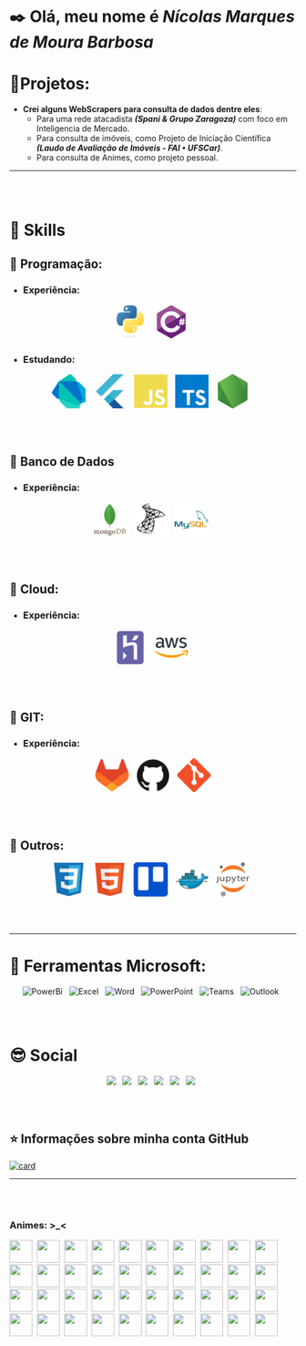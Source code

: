 
# :black_nib: Olá, meu nome é ***Nícolas Marques de Moura Barbosa***
# :file_folder:<strong>Projetos</strong>:
  - **Crei alguns WebScrapers para consulta de dados dentre eles**:
    - Para uma rede atacadista ***(Spani & Grupo Zaragoza)*** com foco em Inteligencia de Mercado.
    - Para consulta de imóveis, como Projeto de Iniciação Científica ***(Laudo de Avaliação de Imóveis - FAI • UFSCar)***.
    - Para consulta de Animes, como projeto pessoal.
----
<br><br/>


# :open_file_folder: Skills
## :pushpin: Programação:
- ### Experiência:

<p align="center">
    <img height="60" src="https://raw.githubusercontent.com/devicons/devicon/master/icons/python/python-original.svg" alt="Python"/>&nbsp;&nbsp;
    <img height="60" src="https://raw.githubusercontent.com/devicons/devicon/master/icons/csharp/csharp-original.svg" alt="CSharp"/>&nbsp;&nbsp;
</p>

- ### Estudando:
<p align="center">
    <img height="60" src="https://raw.githubusercontent.com/devicons/devicon/master/icons/dart/dart-original.svg" alt="Dart"/>&nbsp;&nbsp;
    <img height="60" src="https://raw.githubusercontent.com/devicons/devicon/master/icons/flutter/flutter-original.svg" alt="Flutter"/>&nbsp;&nbsp;
    <img height="60" src="https://raw.githubusercontent.com/devicons/devicon/master/icons/javascript/javascript-plain.svg" alt="JavaScript"/>&nbsp;&nbsp;
    <img height="60" src="https://raw.githubusercontent.com/devicons/devicon/master/icons/typescript/typescript-plain.svg" alt="TypeScript"/>&nbsp;&nbsp;
    <img height="60" src="https://raw.githubusercontent.com/devicons/devicon/master/icons/nodejs/nodejs-original.svg" alt="NodeJS"/>&nbsp;&nbsp;
</p>
<br><br/>


## :pushpin: Banco de Dados
- ### Experiência:
<p align="center">
    <img height="60" src="https://raw.githubusercontent.com/devicons/devicon/master/icons/mongodb/mongodb-original-wordmark.svg" alt="MongoDB"/>&nbsp;&nbsp;
    <img height="60" src="https://raw.githubusercontent.com/devicons/devicon/master/icons/microsoftsqlserver/microsoftsqlserver-plain.svg" alt="SQL Server"/>&nbsp;&nbsp;
    <img height="60" src="https://raw.githubusercontent.com/devicons/devicon/master/icons/mysql/mysql-original-wordmark.svg" alt="MySQL"/>&nbsp;&nbsp;
</p>
<br><br/>


## :pushpin: Cloud:
- ### Experiência:
<p align="center">
    <img height="60" src="https://raw.githubusercontent.com/devicons/devicon/master/icons/heroku/heroku-plain.svg" alt="Heroku"/>&nbsp;&nbsp;
    <img height="60" src="https://raw.githubusercontent.com/devicons/devicon/master/icons/amazonwebservices/amazonwebservices-original.svg" alt="AWS"/>&nbsp;&nbsp;
</p>
<br><br/>


## :pushpin: GIT:
- ### Experiência:
<p align="center">
    <img height="60" src="https://raw.githubusercontent.com/devicons/devicon/master/icons/gitlab/gitlab-original.svg" alt="GitLab"/>&nbsp;&nbsp;
    <img height="60" src="https://raw.githubusercontent.com/devicons/devicon/master/icons/github/github-original.svg" alt="GitHub"/>&nbsp;&nbsp;
    <img height="60" src="https://raw.githubusercontent.com/devicons/devicon/master/icons/git/git-original.svg" alt="Git"/>
</p>
<br><br/>


## :pushpin: Outros:
<p align="center">
    <img height="60" src="https://github.com/devicons/devicon/blob/master/icons/css3/css3-original.svg" alt="CSS3"/>&nbsp;&nbsp;
    <img height="60" src="https://raw.githubusercontent.com/devicons/devicon/master/icons/html5/html5-original.svg" alt="HTML5"/>&nbsp;&nbsp;
    <img height="60" src="https://raw.githubusercontent.com/devicons/devicon/master/icons/trello/trello-plain.svg" alt="Trello"/>&nbsp;&nbsp;
    <img height="60" src="https://raw.githubusercontent.com/devicons/devicon/master/icons/docker/docker-original.svg" alt="Docker"/>&nbsp;&nbsp;
    <img height="60" src="https://raw.githubusercontent.com/devicons/devicon/master/icons/jupyter/jupyter-original-wordmark.svg" alt="JupyterNotebook"/>&nbsp;&nbsp;
</p>
<br><br/>

---

# :open_file_folder: Ferramentas Microsoft:
<p align="center">
    <img height="60" src="https://raw.githubusercontent.com/sandroasp/Microsoft-Integration-and-Azure-Stencils-Pack-for-Visio/master/Power%20Platform/SVG/Power-Bi.svg" alt="PowerBi"/>&nbsp;&nbsp;
    <img height="60" src="https://raw.githubusercontent.com/sandroasp/Microsoft-Integration-and-Azure-Stencils-Pack-for-Visio/master/Office%20365/SVG/Excel.svg" alt="Excel"/>&nbsp;&nbsp;
    <img height="60" src="https://raw.githubusercontent.com/sandroasp/Microsoft-Integration-and-Azure-Stencils-Pack-for-Visio/master/Office%20365/SVG/Word.svg" alt="Word"/>&nbsp;&nbsp;
    <img height="60" src="https://raw.githubusercontent.com/sandroasp/Microsoft-Integration-and-Azure-Stencils-Pack-for-Visio/master/Office%20365/SVG/Powerpoint.svg" alt="PowerPoint"/>&nbsp;&nbsp;
    <img height="60" src="https://raw.githubusercontent.com/sandroasp/Microsoft-Integration-and-Azure-Stencils-Pack-for-Visio/master/Office%20365/SVG/Teams.svg" alt="Teams"/>&nbsp;&nbsp;
   <img height="60" src="https://raw.githubusercontent.com/sandroasp/Microsoft-Integration-and-Azure-Stencils-Pack-for-Visio/master/Office%20365/SVG/Outlook.svg" alt="Outlook"/>&nbsp;&nbsp;
</p>
<br><br/>



# :sunglasses: Social
<p align="center">
  <a target="_blank"href="mailto:nicolas.mmb@gmail.com" alt="Outlook">
  <img src="https://img.shields.io/badge/-nicolas.mmb@hotmail.com-0072c6?style=flat-square&labelColor=0072c6&logo=gmail&logoColor=white&link="nikorasu.mmb@gmail.com" /></a> &nbsp;

  <a target="_blank" href="https://www.linkedin.com/in/nicolasmmb/" alt="Linkedin">
  <img src="https://img.shields.io/badge/-nicolasmmb-0e76a8?style=flat-square&logo=Linkedin&logoColor=white"/></a> &nbsp;

  <a target="_blank" href="https://api.whatsapp.com/send?phone=5512991126441&text=Ol%C3%A1!!!" alt="WhatsApp">
  <img src="https://img.shields.io/badge/-WhatsApp-25d366?style=flat-square&labelColor=25d366&logo=whatsapp&logoColor=white"/></a> &nbsp;

  <a target="_blank" href="https://www.facebook.com/nicolasmmb/" alt="Facebook">
  <img src="https://img.shields.io/badge/-nicolasmmb-3b5998?style=flat-square&labelColor=3b5998&logo=facebook&logoColor=white"/></a> &nbsp;

  <a target="_blank" href="https://www.instagram.com/nicolas.mmb/" alt="Instagram">
  <img src="https://img.shields.io/badge/-nicolas.mmb-DF0174?style=flat-square&labelColor=DF0174&logo=instagram&logoColor=white"/></a> &nbsp;

<a target="_blank" href="https://myanimelist.net/profile/NICKMMB" alt="MyAnimeList">
  <img src="https://img.shields.io/badge/-NICKMMB-0072c6?style=flat-square&labelColor=0072c64&logo=MyAnimeList&logoColor=white"/></a> &nbsp;
</p>  
<br><br/>

## ⭐ Informações sobre minha conta GitHub
[![card](https://github-readme-stats.vercel.app/api?username=nicolasmmb&theme=tokyonight)](https://github.com/nicolasmmb/)



----
<br><br/>
### Animes: >_<


<img height="40" width="40" src="https://i.pinimg.com/originals/aa/7a/ad/aa7aad936ff5a4f51240dbcc8a8c6147.gif" alt=""/>&nbsp;
<img height="40" width="40" src="https://i.pinimg.com/originals/0b/7c/3b/0b7c3bfdfb2174dd00c1cd374f8ae1ef.gif" alt=""/>&nbsp;
<img height="40" width="40" src="https://i.pinimg.com/originals/3e/63/dd/3e63ddde433db7d33ba191b412053851.gif" alt=""/>&nbsp;
<img height="40" width="40" src="https://i.pinimg.com/originals/ef/b0/33/efb0335121704f59546def260c012589.gif" alt=""/>&nbsp;
<img height="40" width="40" src="https://i.pinimg.com/originals/5f/e9/46/5fe94654e864bddf63fd54a25fa0fb25.gif" alt=""/>&nbsp;
<img height="40" width="40" src="https://i.pinimg.com/originals/50/1c/6b/501c6b26d450c96c12bc9c7eee593336.gif" alt=""/>&nbsp;
<img height="40" width="40" src="https://i.pinimg.com/originals/a3/fc/cd/a3fccd3391d2f947713ac032fe1effc3.gif" alt=""/>&nbsp;
<img height="40" width="40" src="https://i.pinimg.com/originals/5a/22/45/5a22459a0fc5a3c2348fd9b795d3c113.gif" alt=""/>&nbsp;
<img height="40" width="40" src="https://i.pinimg.com/originals/c4/b3/ed/c4b3ed36eb2119b6921a7b8858fc155c.gif" alt=""/>&nbsp;
<img height="40" width="40" src="https://i.pinimg.com/originals/86/42/0b/86420bc6a3788baff27ad79740858d70.gif" alt=""/>&nbsp;
<img height="40" width="40" src="https://i.pinimg.com/originals/3a/2a/3f/3a2a3f55f66c16f03b53f63efd718e82.gif" alt=""/>&nbsp;
<img height="40" width="40" src="https://i.pinimg.com/originals/99/86/98/998698d78d2eeab03e49ebe789553c8f.gif" alt=""/>&nbsp;
<img height="40" width="40" src="https://i.pinimg.com/originals/79/1c/84/791c8473f1d9617b9e6942f44ec85ea6.gif" alt=""/>&nbsp;
<img height="40" width="40" src="https://i.pinimg.com/originals/10/70/e0/1070e0df4fbb22fec3fa5c2f9f585f66.gif" alt=""/>&nbsp;
<img height="40" width="40" src="https://i.pinimg.com/originals/ac/5c/c6/ac5cc6bce6b0fa827bcdf649c82d44c4.gif" alt=""/>&nbsp;
<img height="40" width="40" src="https://i.pinimg.com/originals/ba/c1/96/bac1962152335a0ef536d6f9cf154da5.gif" alt=""/>&nbsp;
<img height="40" width="40" src="https://i.pinimg.com/originals/d5/05/c5/d505c5d7f515e3373baf91ff89339816.gif" alt=""/>&nbsp;
<img height="40" width="40" src="https://i.pinimg.com/originals/b0/27/95/b027954b12178ee9aaafc01735f12ba8.gif" alt=""/>&nbsp;
<img height="40" width="40" src="https://i.pinimg.com/originals/49/fd/f9/49fdf9e93bd214542be60ab9c5c4ac7e.gif" alt=""/>&nbsp;
<img height="40" width="40" src="https://i.pinimg.com/originals/24/f4/2b/24f42b95ab1669e328e55405e8608370.gif" alt=""/>&nbsp;
<img height="40" width="40" src="https://i.pinimg.com/originals/3a/8f/20/3a8f20f5aa63d023409892fbfb7d4a41.gif" alt=""/>&nbsp;
<img height="40" width="40" src="https://i.pinimg.com/originals/d4/ab/37/d4ab376e16a9ef04fac184fea4c0a958.gif" alt=""/>&nbsp;
<img height="40" width="40" src="https://i.pinimg.com/originals/fb/d5/4b/fbd54bb1ae7f3b1c70d54fefb15ec9f6.gif" alt=""/>&nbsp;
<img height="40" width="40" src="https://i.pinimg.com/originals/80/5f/6e/805f6e9827b4ec27b14ce32776183bde.gif" alt=""/>&nbsp;
<img height="40" width="40" src="https://i.pinimg.com/originals/b6/18/22/b618222fc9efd24750b761c8f3509568.gif" alt=""/>&nbsp;
<img height="40" width="40" src="https://i.pinimg.com/originals/97/bd/99/97bd992a6db9fe3b960674a7e4aba047.gif" alt=""/>&nbsp;
<img height="40" width="40" src="https://i.pinimg.com/originals/99/ad/38/99ad389f77134e52fc89fc38878b839a.gif" alt=""/>&nbsp;
<img height="40" width="40" src="https://i.pinimg.com/originals/c0/0c/98/c00c985db82537b64b7fd3dde2d00797.gif" alt=""/>&nbsp;
<img height="40" width="40" src="https://i.pinimg.com/originals/cb/57/1e/cb571e32cd241b27e75fb8c3ce6d53d5.gif" alt=""/>&nbsp;
<img height="40" width="40" src="https://i.pinimg.com/originals/bc/72/69/bc726954530259e4d25d00cd10e5f841.gif" alt=""/>&nbsp;
<img height="40" width="40" src="https://i.pinimg.com/originals/d1/22/58/d12258102510fdb9859cf2246c5679e7.gif" alt=""/>&nbsp;
<img height="40" width="40" src="https://i.pinimg.com/originals/6e/bd/05/6ebd05a866764668b301725403da7e8b.gif" alt=""/>&nbsp;
<img height="40" width="40" src="https://i.pinimg.com/originals/ee/9a/fa/ee9afa3c5a62ab71859044b510148e4b.gif" alt=""/>&nbsp;
<img height="40" width="40" src="https://i.pinimg.com/originals/e1/a2/d0/e1a2d0cf50b154297597bd6ea8119f22.gif" alt=""/>&nbsp;
<img height="40" width="40" src="https://i.pinimg.com/originals/f6/20/79/f620797a6e17d4fd42108128e3ec2739.gif" alt=""/>&nbsp;
<img height="40" width="40" src="https://i.pinimg.com/originals/0a/e4/1d/0ae41dfed869289c6027e2c1229ca7fa.gif" alt=""/>&nbsp;
<img height="40" width="40" src="https://i.pinimg.com/originals/df/0f/99/df0f99889a73fc7256c68eee6582f95a.gif" alt=""/>&nbsp;
<img height="40" width="40" src="https://i.pinimg.com/originals/dd/21/31/dd21315bfb3902bc0fea0f567a947f0b.gif" alt=""/>&nbsp;
<img height="40" width="40" src="https://i.pinimg.com/originals/94/d8/a5/94d8a5c992f14e1ebdd9d8f98e20f5fa.gif" alt=""/>&nbsp;
<img height="40" width="40" src="https://i.pinimg.com/originals/2f/11/88/2f1188e310b820dad5bcb9d03aa4723e.gif" alt=""/>&nbsp;


